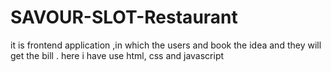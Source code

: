 # SAVOUR-SLOT-Restaurant
it is frontend application ,in which the users and book the idea and they will get the bill . here i have use html, css and javascript
